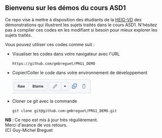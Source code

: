 ## Bienvenu sur les démos du cours ASD1

Ce repo vise à mettre à disposition des étudiants de la [HEIG-VD](https://heig-vd.ch) des démonstrations qui illustrent les sujets traités dans le cours ASD1. N'hésitez pas à compiler ces codes en les modifiant si besoin pour mieux explorer les sujets traités.

Vous pouvez utiliser ces codes comme suit :
   - Visualiser les codes dans votre navigateur avec l'URL

      `https://github.com/gmbreguet/PRG1_DEMO`

   - Copier/Coller le code dans votre environnement de développement

      ![Copier/Coller](_images/git_button_copy.png)

   - Cloner ce git avec la commande

      `git clone git@github.com:gmbreguet/PRG1_DEMO.git`

**NB** : Ce repo est mis à jour très régulièrement.</br>
Merci d'avance de vos retours.</br>
(C) Guy-Michel Breguet
